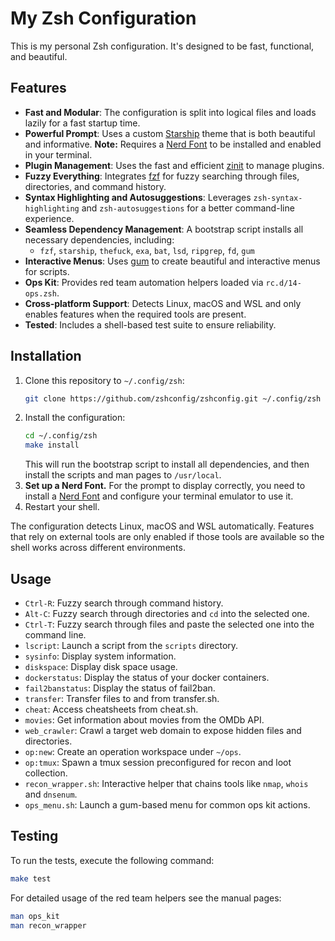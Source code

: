 # My Zsh Configuration

This is my personal Zsh configuration. It's designed to be fast, functional, and beautiful.

## Features

*   **Fast and Modular**: The configuration is split into logical files and loads lazily for a fast startup time.
*   **Powerful Prompt**: Uses a custom [Starship](https://starship.rs/) theme that is both beautiful and informative. **Note:** Requires a [Nerd Font](https://www.nerdfonts.com/) to be installed and enabled in your terminal.
*   **Plugin Management**: Uses the fast and efficient [zinit](https://github.com/zdharma-continuum/zinit) to manage plugins.
*   **Fuzzy Everything**: Integrates [fzf](https://github.com/junegunn/fzf) for fuzzy searching through files, directories, and command history.
*   **Syntax Highlighting and Autosuggestions**: Leverages `zsh-syntax-highlighting` and `zsh-autosuggestions` for a better command-line experience.
*   **Seamless Dependency Management**: A bootstrap script installs all necessary dependencies, including:
    - `fzf`, `starship`, `thefuck`, `exa`, `bat`, `lsd`, `ripgrep`, `fd`, `gum`
*   **Interactive Menus**: Uses [gum](https://github.com/charmbracelet/gum) to create beautiful and interactive menus for scripts.
*   **Ops Kit**: Provides red team automation helpers loaded via `rc.d/14-ops.zsh`.
*   **Cross‑platform Support**: Detects Linux, macOS and WSL and only enables features when the required tools are present.
*   **Tested**: Includes a shell-based test suite to ensure reliability.

## Installation

1.  Clone this repository to `~/.config/zsh`:
    ```bash
    git clone https://github.com/zshconfig/zshconfig.git ~/.config/zsh
    ```
2.  Install the configuration:
    ```bash
    cd ~/.config/zsh
    make install
    ```
    This will run the bootstrap script to install all dependencies, and then install the scripts and man pages to `/usr/local`.
3.  **Set up a Nerd Font.** For the prompt to display correctly, you need to install a [Nerd Font](https://www.nerdfonts.com/font-downloads) and configure your terminal emulator to use it.
4.  Restart your shell.

The configuration detects Linux, macOS and WSL automatically. Features that rely on
external tools are only enabled if those tools are available so the shell works
across different environments.

## Usage

*   `Ctrl-R`: Fuzzy search through command history.
*   `Alt-C`: Fuzzy search through directories and `cd` into the selected one.
*   `Ctrl-T`: Fuzzy search through files and paste the selected one into the command line.
*   `lscript`: Launch a script from the `scripts` directory.
*   `sysinfo`: Display system information.
*   `diskspace`: Display disk space usage.
*   `dockerstatus`: Display the status of your docker containers.
*   `fail2banstatus`: Display the status of fail2ban.
*   `transfer`: Transfer files to and from transfer.sh.
*   `cheat`: Access cheatsheets from cheat.sh.
*   `movies`: Get information about movies from the OMDb API.
*   `web_crawler`: Crawl a target web domain to expose hidden files and directories.
*   `op:new`: Create an operation workspace under `~/ops`.
*   `op:tmux`: Spawn a tmux session preconfigured for recon and loot collection.
*   `recon_wrapper.sh`: Interactive helper that chains tools like `nmap`, `whois` and `dnsenum`.
*   `ops_menu.sh`: Launch a gum-based menu for common ops kit actions.

## Testing

To run the tests, execute the following command:

```bash
make test
```

For detailed usage of the red team helpers see the manual pages:

```bash
man ops_kit
man recon_wrapper
```
